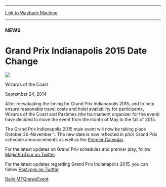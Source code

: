 
---
[Link to Wayback Machine](https://web.archive.org/web/20140926115400/http://magic.wizards.com/en/articles/archive/news/grand-prix-indianapolis-2015-date-change-2014-09-24)

[_metadata_:description]:- "After reevaluating the timing for Grand Prix Indianapolis 2015, and to help ensure reasonable travel costs and hotel availability for participants, Wizards of the Coast and Pastimes (the tournament organizer for the event) have decided to move the event from the month of May to the fall of 2015."
[_metadata_:generator]:- "Drupal 7 (http://drupal.org)"
[_metadata_:node]:- "282686"
[_metadata_:publish_date]:- "2014-09-24"
[_metadata_:source]:- "div-main"
[_metadata_:title]:- "Grand Prix Indianapolis 2015 Date Change"
[_metadata_:wayback_capture_timestamp]:- "2014-09-26 11:54:00"
[_metadata_:wayback_raw_url]:- "https://web.archive.org/web/20140926115400id_/http://magic.wizards.com/en/articles/archive/news/grand-prix-indianapolis-2015-date-change-2014-09-24"
[_metadata_:wayback_url]:- "http://magic.wizards.com/en/articles/archive/news/grand-prix-indianapolis-2015-date-change-2014-09-24"
---





### NEWS


Grand Prix Indianapolis 2015 Date Change
========================================



![](https://media.magic.wizards.com/styles/auth_small/public/images/person/wizards_authorpic_larger.jpg)

Wizards of the Coast




September 24, 2014
 










After reevaluating the timing for Grand Prix Indianapolis 2015, and to help ensure reasonable travel costs and hotel availability for participants, Wizards of the Coast and Pastimes (the tournament organizer for the event) have decided to move the event from the month of May to the fall of 2015.


The Grand Prix Indianapolis 2015 main event will now be taking place October 30–November 1. The new date is now reflected in prior Grand Prix schedule announcements as well as the [Premier Calendar](http://magic.wizards.com/en/events/premier-calendar#/overview).


For the latest updates on Grand Prix schedules and premier play, follow [MagicProTour on Twitter](http://www.twitter.com/magicprotour).


For the latest updates regarding Grand Prix Indianapolis 2015, you can follow [Pastimes on Twitter](https://twitter.com/pastimesonline).


[Daily MTG](/en/tags/daily-mtg)[news](/en/tags/news)[Event](/en/tags/event)





 
 




  








